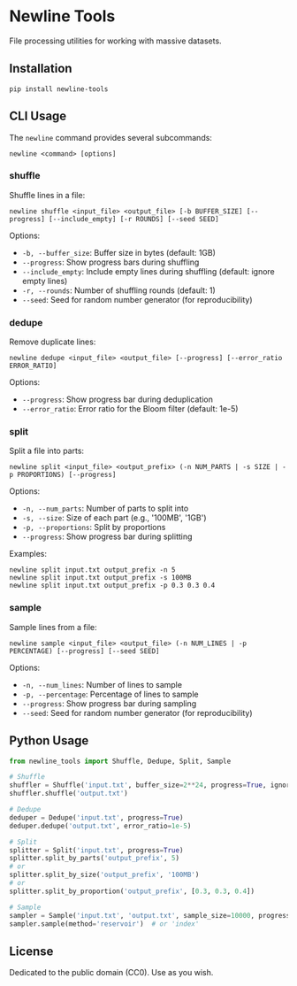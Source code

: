 # Newline Tools

File processing utilities for working with massive datasets.

## Installation

```
pip install newline-tools
```

## CLI Usage

The `newline` command provides several subcommands:

```
newline <command> [options]
```

### shuffle

Shuffle lines in a file:

```
newline shuffle <input_file> <output_file> [-b BUFFER_SIZE] [--progress] [--include_empty] [-r ROUNDS] [--seed SEED]
```

Options:
- `-b, --buffer_size`: Buffer size in bytes (default: 1GB)
- `--progress`: Show progress bars during shuffling
- `--include_empty`: Include empty lines during shuffling (default: ignore empty lines)
- `-r, --rounds`: Number of shuffling rounds (default: 1)
- `--seed`: Seed for random number generator (for reproducibility)

### dedupe

Remove duplicate lines:

```
newline dedupe <input_file> <output_file> [--progress] [--error_ratio ERROR_RATIO]
```

Options:
- `--progress`: Show progress bar during deduplication
- `--error_ratio`: Error ratio for the Bloom filter (default: 1e-5)

### split

Split a file into parts:

```
newline split <input_file> <output_prefix> (-n NUM_PARTS | -s SIZE | -p PROPORTIONS) [--progress]
```

Options:
- `-n, --num_parts`: Number of parts to split into
- `-s, --size`: Size of each part (e.g., '100MB', '1GB')
- `-p, --proportions`: Split by proportions
- `--progress`: Show progress bar during splitting

Examples:
```
newline split input.txt output_prefix -n 5
newline split input.txt output_prefix -s 100MB
newline split input.txt output_prefix -p 0.3 0.3 0.4
```

### sample

Sample lines from a file:

```
newline sample <input_file> <output_file> (-n NUM_LINES | -p PERCENTAGE) [--progress] [--seed SEED]
```

Options:
- `-n, --num_lines`: Number of lines to sample
- `-p, --percentage`: Percentage of lines to sample
- `--progress`: Show progress bar during sampling
- `--seed`: Seed for random number generator (for reproducibility)

## Python Usage

```python
from newline_tools import Shuffle, Dedupe, Split, Sample

# Shuffle
shuffler = Shuffle('input.txt', buffer_size=2**24, progress=True, ignore_empty=True, rounds=2, seed=42)
shuffler.shuffle('output.txt')

# Dedupe
deduper = Dedupe('input.txt', progress=True)
deduper.dedupe('output.txt', error_ratio=1e-5)

# Split
splitter = Split('input.txt', progress=True)
splitter.split_by_parts('output_prefix', 5)
# or
splitter.split_by_size('output_prefix', '100MB')
# or
splitter.split_by_proportion('output_prefix', [0.3, 0.3, 0.4])

# Sample
sampler = Sample('input.txt', 'output.txt', sample_size=10000, progress=True, seed=42)
sampler.sample(method='reservoir')  # or 'index'
```

## License

Dedicated to the public domain (CC0). Use as you wish.

